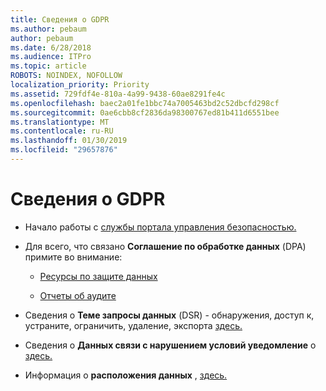 ```yaml
---
title: Сведения о GDPR
ms.author: pebaum
author: pebaum
ms.date: 6/28/2018
ms.audience: ITPro
ms.topic: article
ROBOTS: NOINDEX, NOFOLLOW
localization_priority: Priority
ms.assetid: 729fdf4e-810a-4a99-9438-60ae8291fe4c
ms.openlocfilehash: baec2a01fe1bbc74a7005463bd2c52dbcfd298cf
ms.sourcegitcommit: 0ae6cbb8cf2836da98300767ed81b411d6551bee
ms.translationtype: MT
ms.contentlocale: ru-RU
ms.lasthandoff: 01/30/2019
ms.locfileid: "29657876"
---
```

# <a name="information-about-gdpr"></a>Сведения о GDPR

- Начало работы с [службы портала управления безопасностью.](https://servicetrust.microsoft.com/ViewPage/GDPRGetStarted)
    
- Для всего, что связано **Соглашение по обработке данных** (DPA) примите во внимание: 
    
  - [Ресурсы по защите данных](https://servicetrust.microsoft.com/ViewPage/TrustDocuments)
    
  - [Отчеты об аудите](https://servicetrust.microsoft.com/ViewPage/MSComplianceGuide)
    
- Сведения о **Теме запросы данных** (DSR) - обнаружения, доступ к, устраните, ограничить, удаление, экспорта [здесь.](https://docs.microsoft.com/microsoft-365/compliance/gdpr-dsr-office365)
    
- Сведения о **Данных связи с нарушением условий уведомление** о [здесь.](https://servicetrust.microsoft.com/ViewPage/GDPRBreach)
    
- Информация о **расположения данных** , [здесь.](https://products.office.com/where-is-your-data-located?ms.officeurl=datamaps&amp;geo=All#All)
    

